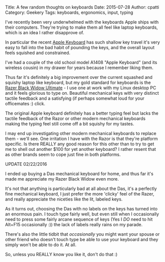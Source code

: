 Title: A few random thoughts on keyboards
Date: 2015-07-28
Author: cpatti
Category: Geekery
Tags: keyboards, ergonomics, input, typing

I've recently been very underwhelmed with the keyboards Apple ships with their computers. They're trying to make them all feel like laptop keyboards, which is an idea I
rather disapprove of.

In particular the recent [Apple Keyboard](http://www.apple.com/shop/product/MB110LL/B/apple-keyboard-with-numeric-keypad-english-usa)
has such shallow key travel it's very easy to fall into the bad habit of pounding the keys, and the overall layout feels squished
and constrained.

I've had a couple of the old school model A1408 "Apple Keyboard" (and its wireless cousin) in my drawer for years because I remember
liking them.

Thus far it's definitely a big improvement over the current squashed and squishy laptop like keyboard, but my gold standard for
keyboards is the [Razer Black Widow Ultimate](http://www.razerzone.com/store/razer-blackwidow-ultimate) - I use one at work with my
Linux desktop PC and it feels glorious to type on.  Beautiful mechanical keys with very distinct tactile feedback and a satisfying
(if perhaps somewhat loud for your officemates :) click.

The original Apple keyboard definitely has a better typing feel but lacks the tactile feedback of the Razor or other modern
mechanical keyboards making the typing feel still come off a bit squishy for my tastes.

I may end up investigating other modern mechanical keyboards to replace them - we'll see. One irritation I have with the Razor is
that they're platform specific. Is there REALLY any good reason for this other than to try to get me to shell out another $100 for
yet another keyboard? I rather resent that as other brands seem to cope just fine in both platforms.

UPDATE 02/22/2016

I ended up buying a Das mechanical keyboard for home, and thus far it's made me appreciate my Razer Black Widow even more.

It's not that anything is particularly bad at all about the Das, it's a perfectly fine mechanical keyboard, I just prefer the 
more 'clicky' feel of the Razer, and really appreciate the niceties like the lit, labeled keys.

As it turns out, choosing the Das with no labels on the keys has turned into an enormous pain. I touch type fairly well, but
even still when I occasionally need to press some fairly arcane sequence of keys (Yes I *DO* need to hit Alt+F15 occasionally :))
the lack of labels really rains on my parade.

There's also the little tidbit that *occasionally* you might want your spouse or other friend who doesn't touch type be able to use
your keyboard and they simply won't be able to do it. At all.

So, unless you REALLY know you like it, don't do that :)

